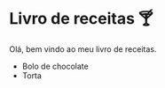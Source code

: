 # Livro de receitas :cocktail:

Olá, bem vindo ao meu livro de receitas. 

- Bolo de chocolate
- ​Torta
